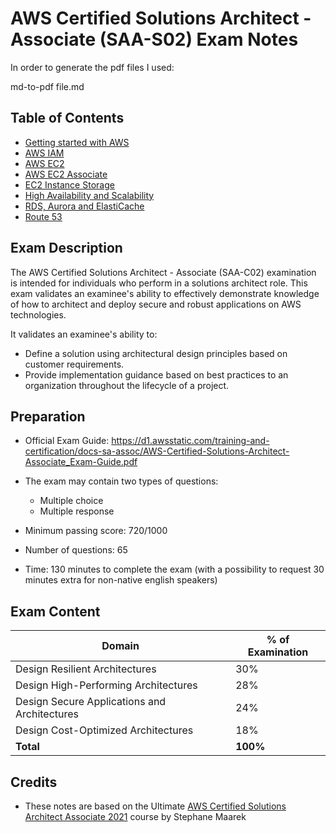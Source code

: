 # AWS Certified Solutions Architect - Associate (SAA-S02) Exam Notes

In order to generate the pdf files I used:

md-to-pdf file.md

## Table of Contents

- [Getting started with AWS](00_getting_started_with_aws.md)
- [AWS IAM](01_iam.md)
- [AWS EC2](02_ec2.md)
- [AWS EC2 Associate](03_ec2_associate.md)
- [EC2 Instance Storage](04_ec2_instance_storage.md)
- [High Availability and Scalability](05_high_availability_and_scalability.md)
- [RDS, Aurora and ElastiCache](06_rds_aurora_and_elasticache.md)
- [Route 53](07_route_53.md)

## Exam Description

The AWS Certified Solutions Architect - Associate (SAA-C02) examination is intended for individuals who perform in a solutions architect role. This exam validates an examinee's ability to effectively demonstrate knowledge of how to architect and deploy secure and robust applications on AWS technologies.

It validates an examinee's ability to:
- Define a solution using architectural design principles based on customer requirements.
- Provide implementation guidance based on best practices to an organization throughout the lifecycle of a project.

## Preparation

- Official Exam Guide: https://d1.awsstatic.com/training-and-certification/docs-sa-assoc/AWS-Certified-Solutions-Architect-Associate_Exam-Guide.pdf

- The exam may contain two types of questions:
    - Multiple choice
    - Multiple response

- Minimum passing score: 720/1000
- Number of questions: 65
- Time: 130 minutes to complete the exam (with a possibility to request 30 minutes extra for non-native english speakers)

## Exam Content

| **Domain**                                   | **% of Examination** |
|----------------------------------------------|----------------------|
| Design Resilient Architectures               | 30%                  |
| Design High-Performing Architectures         | 28%                  |
| Design Secure Applications and Architectures | 24%                  |
| Design Cost-Optimized Architectures          | 18%                  |
| **Total**                                    | **100%**             |

## Credits

- These notes are based on the Ultimate [AWS Certified Solutions Architect Associate 2021](https://www.udemy.com/course/aws-certified-solutions-architect-associate-saa-c02/) course by Stephane Maarek